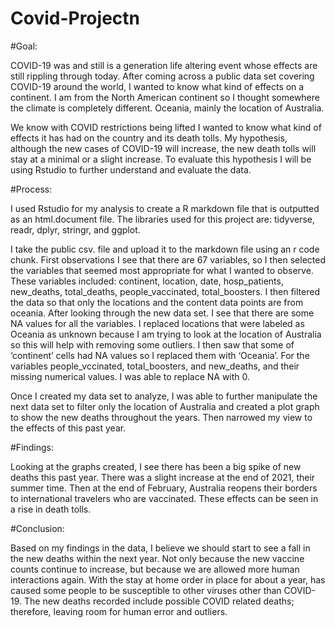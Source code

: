 # Covid-Projectn

#Goal:

COVID-19 was and still is a generation life altering event whose effects are still rippling through today. After coming across a public data set covering COVID-19 around the world, I wanted to know what kind of effects on a continent. I am from the North American continent so I thought somewhere the climate is completely different. Oceania, mainly the location of Australia.

We know with COVID restrictions being lifted I wanted to know what kind of effects it has had on the country and its death tolls. My hypothesis, although the new cases of COVID-19 will increase, the new death tolls will stay at a minimal or a slight increase. To evaluate this hypothesis I will be using Rstudio to further understand and evaluate the data. 

#Process:

I used Rstudio for my analysis to create a R markdown file that is outputted as an html.document file. The libraries used for this project are: tidyverse, readr, dplyr, stringr, and ggplot. 

I take the public csv. file and upload it to the markdown file using an r code chunk. First observations I see that there are 67 variables, so I then selected the variables that seemed most appropriate for what I wanted to observe. These variables included: continent, location, date, hosp_patients, new_deaths, total_deaths, people_vaccinated, total_boosters. I then filtered the data so that only the locations and the content data points are from oceania. After looking through the new data set. I see that there are some NA values for all the variables. I replaced locations that were labeled as Oceania as unknown because I am trying to look at the location of Australia so this will help with removing some outliers. I then saw that some of ‘continent’ cells had NA values so I replaced them with ‘Oceania’. For the variables people_vccinated, total_boosters, and new_deaths, and their missing numerical values. I was able to replace NA with 0. 

Once I created my data set to analyze, I was able to further manipulate the next data set to filter only the location of Australia and created a plot graph to show the new deaths throughout the years. Then narrowed my view to the effects of this past year. 

#Findings:

Looking at the graphs created, I see there has been a big spike of new deaths this past year. There was a slight increase at the end of 2021, their summer time. Then at the end of February, Australia reopens their borders to international travelers who are vaccinated. These effects can be seen in a rise in death tolls. 

#Conclusion:

Based on my findings in the data, I believe we should start to see a fall in the new deaths within the next year. Not only because the new vaccine counts continue to increase, but because we are allowed more human interactions again. With the stay at home order in place for about a year, has caused some people to be susceptible to other viruses other than COVID-19. The new deaths recorded include possible COVID related deaths; therefore, leaving room for human error and outliers. 
